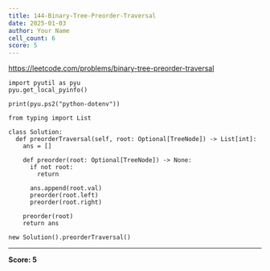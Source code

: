 ```yaml
---
title: 144-Binary-Tree-Preorder-Traversal
date: 2025-01-03
author: Your Name
cell_count: 6
score: 5
---
```


https://leetcode.com/problems/binary-tree-preorder-traversal


```
import pyutil as pyu
pyu.get_local_pyinfo()
```


```
print(pyu.ps2("python-dotenv"))
```


```
from typing import List
```


```
class Solution:
  def preorderTraversal(self, root: Optional[TreeNode]) -> List[int]:
    ans = []

    def preorder(root: Optional[TreeNode]) -> None:
      if not root:
        return

      ans.append(root.val)
      preorder(root.left)
      preorder(root.right)

    preorder(root)
    return ans
```


```
new Solution().preorderTraversal()
```


---
**Score: 5**